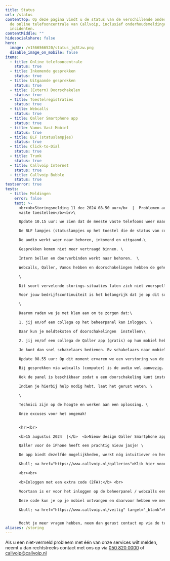 ```yaml
---
title: Status
url: /status
contentTop: Op deze pagina vindt u de status van de verschillende onderdelen van
  de online telefooncentrale van Callvoip, inclusief onderhoudsmeldingen en
  incidenten.
contentMiddle: ""
hidesocialshare: false
hero:
  image: /v1566566520/status_jq3tzw.png
  disable_image_on_mobile: false
items:
  - title: Online telefooncentrale
    status: true
  - title: Inkomende gesprekken
    status: true
  - title: Uitgaande gesprekken
    status: true
  - title: (Extern) Doorschakelen
    status: true
  - title: Toestelregistraties
    status: true
  - title: Webcalls
    status: true
  - title: Qaller Smartphone app
    status: true
  - title: Vamos Vast-Mobiel
    status: true
  - title: BLF (statuslampjes)
    status: true
  - title: Click-to-Dial
    status: true
  - title: Trunk
    status: true
  - title: Callvoip Internet
    status: true
  - title: Callvoip Bubble
    status: true
testserror: true
tests:
  - title: Meldingen
    error: false
    text: >-
      <br><b>Storingsmelding 11 dec 2024 08.50 uur</b>  |  Problemen audio op
      vaste toestellen</b><br>\

      Update 10.15 uur: we zien dat de meeste vaste telefoons weer naar behoren werken. \

      De BLF lampjes (statuslampjes op het toestel die de status van collega-s enomleidingen aangeven) is nog uitgeschakeld.\

      De audio werkt weer naar behoren, inkomend en uitgaand.\

      Gesprekken komen niet meer vertraagd binnen. \

      Intern bellen en doorverbinden werkt naar behoren.  \

      Webcalls, Qaller, Vamos hebben en doorschakelingen hebben de gehele tijd goed gewerkt. \

      \

      Dit soort vervelende storings-situaties laten zich niet voorspellen.\

      Voor jouw bedrijfscontinuïteit is het belangrijk dat je op dit soort momenten snel zelf je bereikbaarheid kunt aanpassen en daarin niet afhankelijk bent van bv onze assistentie. \

      \

      Daarom raden we je met klem aan om te zorgen dat:\

      1. jij en/of een collega op het beheerpanel kan inloggen. \

      Daar kun je meldteksten of doorschakelingen  instellen\\

      2. jij en/of een collega de Qaller app (gratis) op hun mobiel hebben. \

      Je kunt dan snel schakelaars bedienen. Bv schakelaars naar mobiele nummers, voicemail of teksten. We helpen je graag dit voor te bereiden! <br>\

      Update 08.55 uur: Op dit moment ervaren we een verstoring van de audio bij de verbinding op vaste toestellen. \

      Bij gesprekken via webcalls (computer) is de audio wel aanwezig. \

      Ook de panel is beschikbaar zodat u een doorschakeling kunt instellen naar bv een melding of ander (mobiel) nummer. \

      Indien je hierbij hulp nodig hebt, laat het gerust weten. \

      \

      Technici zijn op de hoogte en werken aan een oplossing. \

      Onze excuses voor het ongemak!


      <hr><br>

      <b>15 augustus 2024  |</b>  <b>Nieuw design Qaller Smartphone app voor iPhones</b>\

      Qaller voor de iPhone heeft een prachtig nieuw jasje! \

      De app biedt dezelfde mogelijkheden, werkt nóg intuitiever en heeft een paar handige nieuwe mogelijkheden. \

      &bull; <a href="https://www.callvoip.nl/qallerios">Klik hier voor meer informatie over de nieuwe Qaller-app</a>\

      <br><br>

      <b>Inloggen met een extra code (2FA):</b> <br>

      Voortaan is er voor het inloggen op de beheerpanel / webcalls een extra code nodig. 

      Deze code kun je op je mobiel ontvangen en daarvoor hebben we meerdere opties. \

      &bull; <a href="https://www.callvoip.nl/veilig" target="_blank">H﻿ier</a> vind je meer informatie. 


      M﻿ocht je meer vragen hebben, neem dan gerust contact op via de telefoon, e-mail of website chat.
aliases: /storing
---
```

Als u een niet-vermeld probleem met één van onze services wilt melden, neemt u dan rechtstreeks contact met ons op via <a href="tel:+31508200000">050 820 0000</a> of [callvoip@callvoip.nl](mailto:callvoip@callvoip.nl)
